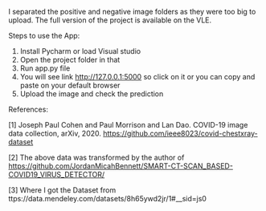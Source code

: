 I separated the positive and negative image folders as they were too big to upload. The full version of the project is available on the VLE.

Steps to use the App:

1. Install Pycharm or load Visual studio
2. Open the project folder in that
3. Run app.py file
4. You will see link http://127.0.0.1:5000 so click on it or you can copy and paste on your default browser
5. Upload the image and check the prediction


References:

[1] Joseph Paul Cohen and Paul Morrison and Lan Dao. COVID-19 image data collection, arXiv, 2020. https://github.com/ieee8023/covid-chestxray-dataset

[2] The above data was transformed by the author of https://github.com/JordanMicahBennett/SMART-CT-SCAN_BASED-COVID19_VIRUS_DETECTOR/

[3] Where I got the Dataset from ttps://data.mendeley.com/datasets/8h65ywd2jr/1#__sid=js0
